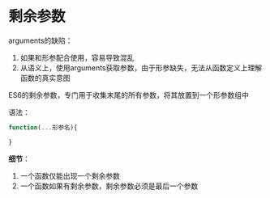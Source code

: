 # 剩余参数

arguments的缺陷：

1. 如果和形参配合使用，容易导致混乱
2. 从语义上，使用arguments获取参数，由于形参缺失，无法从函数定义上理解函数的真实意图


ES6的剩余参数，专门用于收集末尾的所有参数，将其放置到一个形参数组中


语法：

```js
function(...形参名){

}

```

**细节**：

1. 一个函数仅能出现一个剩余参数
2. 一个函数如果有剩余参数，剩余参数必须是最后一个参数